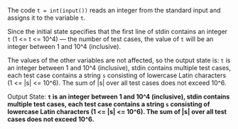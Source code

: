 The code `t = int(input())` reads an integer from the standard input and assigns it to the variable `t`. 

Since the initial state specifies that the first line of stdin contains an integer `t` (1 <= t <= 10^4) — the number of test cases, the value of `t` will be an integer between 1 and 10^4 (inclusive).

The values of the other variables are not affected, so the output state is: `t` is an integer between 1 and 10^4 (inclusive), stdin contains multiple test cases, each test case contains a string `s` consisting of lowercase Latin characters (1 <= |s| <= 10^6). The sum of |s| over all test cases does not exceed 10^6.

Output State: **`t` is an integer between 1 and 10^4 (inclusive), stdin contains multiple test cases, each test case contains a string `s` consisting of lowercase Latin characters (1 <= |s| <= 10^6). The sum of |s| over all test cases does not exceed 10^6.**
